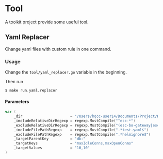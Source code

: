 # Tool

A toolkit project provide some useful tool.

## Yaml Replacer
Change yaml files with custom rule in one command.

### Usage
Change the `tool/yaml_replacer.go` variable in the beginning.

Then run 
```bash 
$ make run.yaml.replacer 
```

#### Parameters
```go
var (
	_dir                      = "/Users/hqcc-user14/Documents/Project/Helm/"              /* 目標專案的 absolute path */
	_includeRelativeDirRegexp = regexp.MustCompile("^esc-*")                              /* (包含)目標專案第一層子資料夾 */
	_excludeRelativeDirRegexp = regexp.MustCompile("(esc-bo-gateway|esc-web|esc-wallet)") /* (排除)目標專案第一層子資料夾 */
	_includeFilePathRegexp    = regexp.MustCompile(".*test.yaml$")                        /* (包含)檔案路徑 */
	_excludeFilePathRegexp    = regexp.MustCompile(".*helmignore$")                       /* (排除)檔案路徑 */
	_targetParentKey          = "db:"                                                     /* 要更改的 Key 的前綴 */
	_targetKeys               = "maxIdleConns,maxOpenConns"                               /* 要更改的 Key (支援多個，使用','隔開) */
	_targetValues             = "10,10"                                                   /* 對應上方順序，要更改的數值 (支援多個，使用','隔開) */
)
```